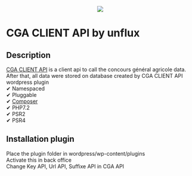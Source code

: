 <p align="center"><a href="https://www.unflux.fr" target="_blank">
    <img src="https://www.unflux.fr/img/unflux-logo.svg" style="max-width:150px;">
</a></p>

CGA CLIENT API by unflux
================

Description
------------

[CGA CLIENT API][1] is a client api to call the concours général agricole data. After that, all data were stored on database created by CGA CLIENT API wordpress plugin  
✔ Namespaced  \
✔ Pluggable  \
✔ [Composer](https://getcomposer.org)  \
✔ PHP7.2  \
✔ PSR2 \
✔ PSR4 

[1]: https://www.unflux.fr

Installation plugin
-------------------

Place the plugin folder in wordpress/wp-content/plugins  \
Activate this in back office  \
Change Key API, Url API, Suffixe API in CGA API